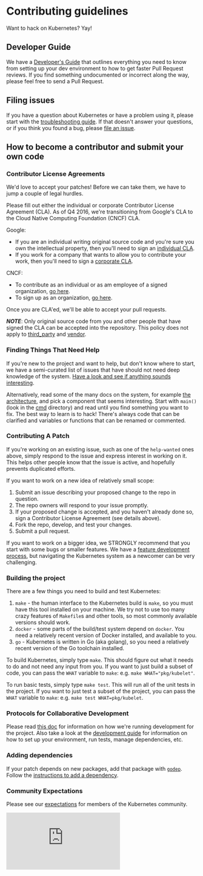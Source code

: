 # Contributing guidelines

Want to hack on Kubernetes? Yay!

## Developer Guide

We have a [Developer's Guide](docs/devel/README.md) that outlines everything
you need to know from setting up your dev environment to how to get faster Pull
Request reviews. If you find something undocumented or incorrect along the way,
please feel free to send a Pull Request.

## Filing issues

If you have a question about Kubernetes or have a problem using it, please
start with the [troubleshooting guide](docs/troubleshooting.md).  If that
doesn't answer your questions, or if you think you found a bug, please [file an
issue](https://github.com/kubernetes/kubernetes/issues/new).

## How to become a contributor and submit your own code

### Contributor License Agreements

We'd love to accept your patches! Before we can take them, we have to jump a
couple of legal hurdles.

Please fill out either the individual or corporate Contributor License
Agreement (CLA).  As of Q4 2016, we're transitioning from Google's CLA to the
Cloud Native Computing Foundation (CNCF) CLA.

Google:
  * If you are an individual writing original source code and you're sure you
    own the intellectual property, then you'll need to sign an [individual
    CLA](http://code.google.com/legal/individual-cla-v1.0.html).
  * If you work for a company that wants to allow you to contribute your work,
    then you'll need to sign a [corporate
    CLA](http://code.google.com/legal/corporate-cla-v1.0.html).

CNCF:
  * To contribute as an individual or as am employee of a signed organization,
    [go here](https://identity.linuxfoundation.org/projects/cncf).
  * To sign up as an organization, [go
    here](https://identity.linuxfoundation.org/node/285/organization-signup).

Once you are CLA'ed, we'll be able to accept your pull requests.

***NOTE***: Only original source code from you and other people that have
signed the CLA can be accepted into the repository. This policy does not
apply to [third_party](third_party/) and [vendor](vendor/).

### Finding Things That Need Help

If you're new to the project and want to help, but don't know where to start,
we have a semi-curated list of issues that have should not need deep knowledge
of the system.  [Have a look and see if anything sounds
interesting](https://github.com/kubernetes/kubernetes/issues?q=is%3Aopen+is%3Aissue+label%3Ahelp-wanted).

Alternatively, read some of the many docs on the system, for example [the
architecture](docs/design/architecture.md), and pick a component that seems
interesting.  Start with `main()` (look in the [cmd](cmd/) directory) and read
until you find something you want to fix.  The best way to learn is to hack!
There's always code that can be clarified and variables or functions that can
be renamed or commented.

### Contributing A Patch

If you're working on an existing issue, such as one of the `help-wanted` ones
above, simply respond to the issue and express interest in working on it.  This
helps other people know that the issue is active, and hopefully prevents
duplicated efforts.

If you want to work on a new idea of relatively small scope:

1. Submit an issue describing your proposed change to the repo in question.
1. The repo owners will respond to your issue promptly.
1. If your proposed change is accepted, and you haven't already done so, sign a
   Contributor License Agreement (see details above).
1. Fork the repo, develop, and test your changes.
1. Submit a pull request.

If you want to work on a bigger idea, we STRONGLY recommend that you start with
some bugs or smaller features.  We have a [feature development
process](https://github.com/kubernetes/features/blob/master/README.md), but
navigating the Kubernetes system as a newcomer can be very challenging.

### Building the project

There are a few things you need to build and test Kubernetes:
1. `make` - the human interface to the Kubernetes build is `make`, so you must
   have this tool installed on your machine.  We try not to use too many crazy
   features of `Makefile`s and other tools, so most commonly available versions
   should work.
1. `docker` - some parts of the build/test system depend on `docker`.  You
   need a relatively recent version of Docker installed, and available to you.
1. `go` - Kubernetes is written in Go (aka golang), so you need a relatively
   recent version of the Go toolchain installed.

To build Kubernetes, simply type `make`.  This should figure out what it needs
to do and not need any input from you.  If you want to just build a subset of
code, you can pass the `WHAT` variable to `make`: e.g. `make
WHAT="pkg/kubelet"`.

To run basic tests, simply type `make test`.  This will run all of the unit
tests in the project.  If you want to just test a subset of the project, you
can pass the `WHAT` variable to `make`: e.g. `make test WHAT=pkg/kubelet`.

### Protocols for Collaborative Development

Please read [this doc](docs/devel/collab.md) for information on how we're
running development for the project.  Also take a look at the [development
guide](docs/devel/development.md) for information on how to set up your
environment, run tests, manage dependencies, etc.

### Adding dependencies

If your patch depends on new packages, add that package with
[`godep`](https://github.com/tools/godep).  Follow the [instructions to add a
dependency](docs/devel/development.md#godep-and-dependency-management).

### Community Expectations

Please see our [expectations](docs/devel/community-expectations.md) for members
of the Kubernetes community.



[![Analytics](https://kubernetes-site.appspot.com/UA-36037335-10/GitHub/CONTRIBUTING.md?pixel)]()
